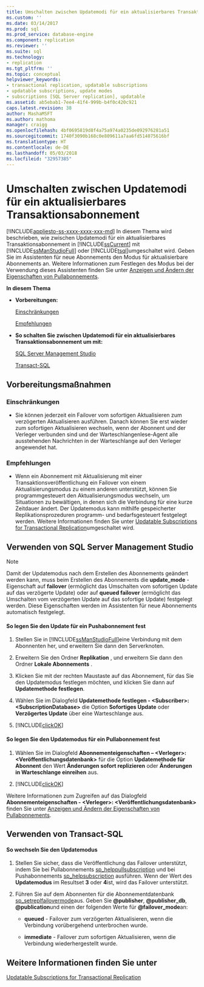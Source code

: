 ```yaml
---
title: Umschalten zwischen Updatemodi für ein aktualisierbares Transaktionsabonnement | Microsoft Dokumentation
ms.custom: ''
ms.date: 03/14/2017
ms.prod: sql
ms.prod_service: database-engine
ms.component: replication
ms.reviewer: ''
ms.suite: sql
ms.technology:
- replication
ms.tgt_pltfrm: ''
ms.topic: conceptual
helpviewer_keywords:
- transactional replication, updatable subscriptions
- updatable subscriptions, update modes
- subscriptions [SQL Server replication], updatable
ms.assetid: ab5ebab1-7ee4-41f4-999b-b4f0c420c921
caps.latest.revision: 38
author: MashaMSFT
ms.author: mathoma
manager: craigg
ms.openlocfilehash: 4bf0695819d8f4a75a974a0235de092976281a51
ms.sourcegitcommit: 1740f3090b168c0e809611a7aa6fd514075616bf
ms.translationtype: HT
ms.contentlocale: de-DE
ms.lasthandoff: 05/03/2018
ms.locfileid: "32957385"
---
```

# <a name="switch-between-update-modes-for-an-updatable-transactional-subscription"></a>Umschalten zwischen Updatemodi für ein aktualisierbares Transaktionsabonnement
[!INCLUDE[appliesto-ss-xxxx-xxxx-xxx-md](../../../includes/appliesto-ss-xxxx-xxxx-xxx-md.md)]
  In diesem Thema wird beschrieben, wie zwischen Updatemodi für ein aktualisierbares Transaktionsabonnement in [!INCLUDE[ssCurrent](../../../includes/sscurrent-md.md)] mit [!INCLUDE[ssManStudioFull](../../../includes/ssmanstudiofull-md.md)] oder [!INCLUDE[tsql](../../../includes/tsql-md.md)]umgeschaltet wird. Geben Sie im Assistenten für neue Abonnements den Modus für aktualisierbare Abonnements an. Weitere Informationen zum Festlegen des Modus bei der Verwendung dieses Assistenten finden Sie unter [Anzeigen und Ändern der Eigenschaften von Pullabonnements](../../../relational-databases/replication/view-and-modify-pull-subscription-properties.md).  
  
 **In diesem Thema**  
  
-   **Vorbereitungen:**  
  
     [Einschränkungen](#Restrictions)  
  
     [Empfehlungen](#Recommendations)  
  
-   **So schalten Sie zwischen Updatemodi für ein aktualisierbares Transaktionsabonnement um mit:**  
  
     [SQL Server Management Studio](#SSMSProcedure)  
  
     [Transact-SQL](#TsqlProcedure)  
  
##  <a name="BeforeYouBegin"></a> Vorbereitungsmaßnahmen  
  
###  <a name="Restrictions"></a> Einschränkungen  
  
-   Sie können jederzeit ein Failover vom sofortigen Aktualisieren zum verzögerten Aktualisieren ausführen. Danach können Sie erst wieder zum sofortigen Aktualisieren wechseln, wenn der Abonnent und der Verleger verbunden sind und der Warteschlangenlese-Agent alle ausstehenden Nachrichten in der Warteschlange auf den Verleger angewendet hat.  
  
###  <a name="Recommendations"></a> Empfehlungen  
  
-   Wenn ein Abonnement mit Aktualisierung mit einer Transaktionsveröffentlichung ein Failover von einem Aktualisierungsmodus zu einem anderen unterstützt, können Sie programmgesteuert den Aktualisierungsmodus wechseln, um Situationen zu bewältigen, in denen sich die Verbindung für eine kurze Zeitdauer ändert. Der Updatemodus kann mithilfe gespeicherter Replikationsprozeduren programm- und bedarfsgesteuert festgelegt werden. Weitere Informationen finden Sie unter [Updatable Subscriptions for Transactional Replication](../../../relational-databases/replication/transactional/updatable-subscriptions-for-transactional-replication.md)umgeschaltet wird.  
  
##  <a name="SSMSProcedure"></a> Verwenden von SQL Server Management Studio  
  
> [!NOTE]  
>  Damit der Updatemodus nach dem Erstellen des Abonnements geändert werden kann, muss beim Erstellen des Abonnements die **update_mode** -Eigenschaft auf **failover** (ermöglicht das Umschalten vom sofortigen Update auf das verzögerte Update) oder auf **queued failover** (ermöglicht das Umschalten vom verzögerten Update auf das sofortige Update) festgelegt werden. Diese Eigenschaften werden im Assistenten für neue Abonnements automatisch festgelegt.  
  
#### <a name="to-set-the-updating-mode-for-a-push-subscription"></a>So legen Sie den Update für ein Pushabonnement fest  
  
1.  Stellen Sie in [!INCLUDE[ssManStudioFull](../../../includes/ssmanstudiofull-md.md)]eine Verbindung mit dem Abonnenten her, und erweitern Sie dann den Serverknoten.  
  
2.  Erweitern Sie den Ordner **Replikation** , und erweitern Sie dann den Ordner **Lokale Abonnements** .  
  
3.  Klicken Sie mit der rechten Maustaste auf das Abonnement, für das Sie den Updatemodus festlegen möchten, und klicken Sie dann auf **Updatemethode festlegen**.  
  
4.  Wählen Sie im Dialogfeld **Updatemethode festlegen - \<Subscriber>: \<SubscriptionDatabase>** die Option **Sofortiges Update** oder **Verzögertes Update** über eine Warteschlange aus.  
  
5.  [!INCLUDE[clickOK](../../../includes/clickok-md.md)]  
  
#### <a name="to-set-the-updating-mode-for-a-pull-subscription"></a>So legen Sie den Updatemodus für ein Pullabonnement fest  
  
1.  Wählen Sie im Dialogfeld **Abonnementeigenschaften – \<Verleger>: \<Veröffentlichungsdatenbank>** für die Option **Updatemethode für Abonnent** den Wert **Änderungen sofort replizieren** oder **Änderungen in Warteschlange einreihen** aus.  
  
2.  [!INCLUDE[clickOK](../../../includes/clickok-md.md)]  
  
 Weitere Informationen zum Zugreifen auf das Dialogfeld **Abonnementeigenschaften - \<Verleger>: \<Veröffentlichungsdatenbank>** finden Sie unter [Anzeigen und Ändern der Eigenschaften von Pullabonnements](../../../relational-databases/replication/view-and-modify-pull-subscription-properties.md).  
  
##  <a name="TsqlProcedure"></a> Verwenden von Transact-SQL  
  
#### <a name="to-switch-between-update-modes"></a>So wechseln Sie den Updatemodus  
  
1.  Stellen Sie sicher, dass die Veröffentlichung das Failover unterstützt, indem Sie bei Pullabonnements [sp_helppullsubscription](../../../relational-databases/system-stored-procedures/sp-helppullsubscription-transact-sql.md) und bei Pushabonnements [sp_helpsubscription](../../../relational-databases/system-stored-procedures/sp-helpsubscription-transact-sql.md) ausführen. Wenn der Wert des **Updatemodus** im Resultset **3** oder **4**ist, wird das Failover unterstützt.  
  
2.  Führen Sie auf dem Abonnenten für die Abonnementdatenbank [sp_setreplfailovermode](../../../relational-databases/system-stored-procedures/sp-setreplfailovermode-transact-sql.md)aus. Geben Sie **@publisher**, **@publisher_db**, **@publication**und einen der folgenden Werte für **@failover_mode**an:  
  
    -   **queued** - Failover zum verzögerten Aktualisieren, wenn die Verbindung vorübergehend unterbrochen wurde.  
  
    -   **immediate** - Failover zum sofortigen Aktualisieren, wenn die Verbindung wiederhergestellt wurde.  
  
## <a name="see-also"></a>Weitere Informationen finden Sie unter  
 [Updatable Subscriptions for Transactional Replication](../../../relational-databases/replication/transactional/updatable-subscriptions-for-transactional-replication.md)  
  
  
